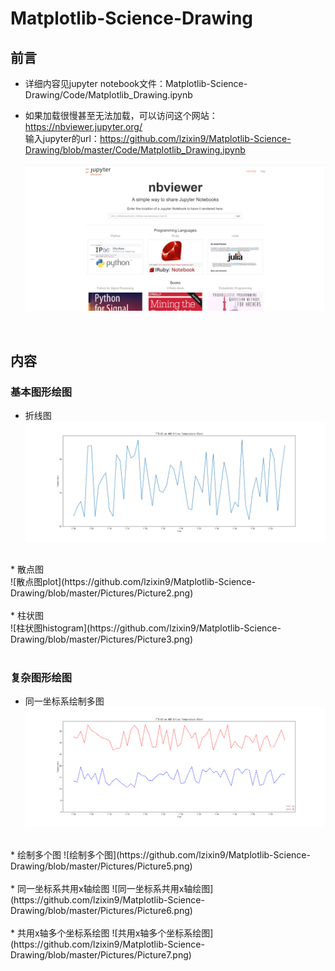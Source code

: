 # Matplotlib-Science-Drawing

## 前言
* 详细内容见jupyter notebook文件：Matplotlib-Science-Drawing/Code/Matplotlib_Drawing.ipynb
* 如果加载很慢甚至无法加载，可以访问这个网站：https://nbviewer.jupyter.org/ <br>
  输入jupyter的url：https://github.com/lzixin9/Matplotlib-Science-Drawing/blob/master/Code/Matplotlib_Drawing.ipynb <br>
  
  ![快速打开jupyter notebook网站](https://github.com/lzixin9/Matplotlib-Science-Drawing/blob/master/Pictures/Picture0.png) <br>
<br>

## 内容
### 基本图形绘图
  * 折线图 <br>
  ![折线图chart](https://github.com/lzixin9/Matplotlib-Science-Drawing/blob/master/Pictures/Picture1.png) <br>
<br>
  * 散点图 <br>
  ![散点图plot](https://github.com/lzixin9/Matplotlib-Science-Drawing/blob/master/Pictures/Picture2.png) <br>
<br>
  * 柱状图 <br>
  ![柱状图histogram](https://github.com/lzixin9/Matplotlib-Science-Drawing/blob/master/Pictures/Picture3.png) <br>
<br>

### 复杂图形绘图
  * 同一坐标系绘制多图
  ![同一坐标系绘制多图](https://github.com/lzixin9/Matplotlib-Science-Drawing/blob/master/Pictures/Picture4.png) <br>
<br>
  * 绘制多个图
  ![绘制多个图](https://github.com/lzixin9/Matplotlib-Science-Drawing/blob/master/Pictures/Picture5.png) <br>
<br>
  * 同一坐标系共用x轴绘图
  ![同一坐标系共用x轴绘图](https://github.com/lzixin9/Matplotlib-Science-Drawing/blob/master/Pictures/Picture6.png) <br>
<br>
  * 共用x轴多个坐标系绘图
  ![共用x轴多个坐标系绘图](https://github.com/lzixin9/Matplotlib-Science-Drawing/blob/master/Pictures/Picture7.png) <br>
<br>



